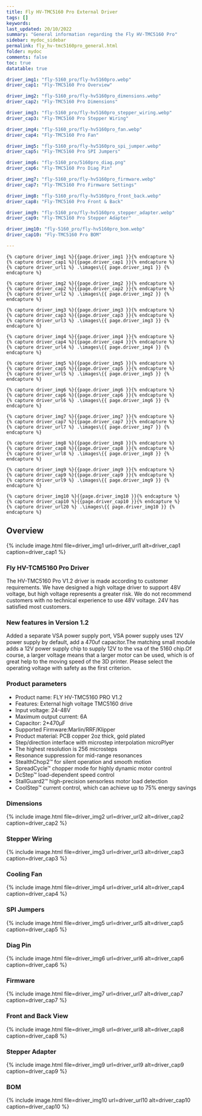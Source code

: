 ```yaml
---
title: Fly HV-TMC5160 Pro External Driver
tags: []
keywords: 
last_updated: 20/10/2022
summary: "General information regarding the Fly HV-TMC5160 Pro"
sidebar: mydoc_sidebar
permalink: fly_hv-tmc5160pro_general.html
folder: mydoc
comments: false
toc: true
datatable: true

driver_img1: "fly-5160_pro/fly-hv5160pro.webp"
driver_cap1: "Fly-TMC5160 Pro Overview"

driver_img2: "fly-5160_pro/fly-hv5160pro_dimensions.webp"
driver_cap2: "Fly-TMC5160 Pro Dimensions"

driver_img3: "fly-5160_pro/fly-hv5160pro_stepper_wiring.webp"
driver_cap3: "Fly-TMC5160 Pro Stepper Wiring"

driver_img4: "fly-5160_pro/fly-hv5160pro_fan.webp"
driver_cap4: "Fly-TMC5160 Pro Fan"

driver_img5: "fly-5160_pro/fly-hv5160pro_spi_jumper.webp"
driver_cap5: "Fly-TMC5160 Pro SPI Jumpers"

driver_img6: "fly-5160_pro/5160pro_diag.png"
driver_cap6: "Fly-TMC5160 Pro Diag Pin"

driver_img7: "fly-5160_pro/fly-hv5160pro_firmware.webp"
driver_cap7: "Fly-TMC5160 Pro Firmware Settings"

driver_img8: "fly-5160_pro/fly-hv5160pro_front_back.webp"
driver_cap8: "Fly-TMC5160 Pro Front & Back"

driver_img9: "fly-5160_pro/fly-hv5160pro_stepper_adapter.webp"
driver_cap9: "Fly-TMC5160 Pro Stepper Adapter"

driver_img10: "fly-5160_pro/fly-hv5160pro_bom.webp"
driver_cap10: "Fly-TMC5160 Pro BOM"

---
```


    {% capture driver_img1 %}{{page.driver_img1 }}{% endcapture %}
    {% capture driver_cap1 %}{{page.driver_cap1 }}{% endcapture %}
    {% capture driver_url1 %} .\images\{{ page.driver_img1 }} {% endcapture %}

    {% capture driver_img2 %}{{page.driver_img2 }}{% endcapture %}
    {% capture driver_cap2 %}{{page.driver_cap2 }}{% endcapture %}
    {% capture driver_url2 %} .\images\{{ page.driver_img2 }} {% endcapture %}

    {% capture driver_img3 %}{{page.driver_img3 }}{% endcapture %}
    {% capture driver_cap3 %}{{page.driver_cap3 }}{% endcapture %}
    {% capture driver_url3 %} .\images\{{ page.driver_img3 }} {% endcapture %}

    {% capture driver_img4 %}{{page.driver_img4 }}{% endcapture %}
    {% capture driver_cap4 %}{{page.driver_cap4 }}{% endcapture %}
    {% capture driver_url4 %} .\images\{{ page.driver_img4 }} {% endcapture %}

    {% capture driver_img5 %}{{page.driver_img5 }}{% endcapture %}
    {% capture driver_cap5 %}{{page.driver_cap5 }}{% endcapture %}
    {% capture driver_url5 %} .\images\{{ page.driver_img5 }} {% endcapture %}

    {% capture driver_img6 %}{{page.driver_img6 }}{% endcapture %}
    {% capture driver_cap6 %}{{page.driver_cap6 }}{% endcapture %}
    {% capture driver_url6 %} .\images\{{ page.driver_img6 }} {% endcapture %}

    {% capture driver_img7 %}{{page.driver_img7 }}{% endcapture %}
    {% capture driver_cap7 %}{{page.driver_cap7 }}{% endcapture %}
    {% capture driver_url7 %} .\images\{{ page.driver_img7 }} {% endcapture %}

    {% capture driver_img8 %}{{page.driver_img8 }}{% endcapture %}
    {% capture driver_cap8 %}{{page.driver_cap8 }}{% endcapture %}
    {% capture driver_url8 %} .\images\{{ page.driver_img8 }} {% endcapture %}

    {% capture driver_img9 %}{{page.driver_img9 }}{% endcapture %}
    {% capture driver_cap9 %}{{page.driver_cap9 }}{% endcapture %}
    {% capture driver_url9 %} .\images\{{ page.driver_img9 }} {% endcapture %}

    {% capture driver_img10 %}{{page.driver_img10 }}{% endcapture %}
    {% capture driver_cap10 %}{{page.driver_cap10 }}{% endcapture %}
    {% capture driver_url20 %} .\images\{{ page.driver_img10 }} {% endcapture %}

## Overview 

  {% 
  include image.html 
  file=driver_img1
  url=driver_url1
  alt=driver_cap1
  caption=driver_cap1
  %}

### Fly HV-TCM5160 Pro Driver

The HV-TMC5160 Pro V1.2 driver is made according to customer requirements. We have designed a high voltage driver to support 48V voltage, but high voltage represents a greater risk. We do not recommend customers with no technical experience to use 48V voltage. 24V has satisfied most customers.

### New features in Version 1.2
Added a separate VSA power supply port, VSA power supply uses 12V power supply by default, add a 470uf capacitor.The matching small module adds a 12V power supply chip to supply 12V to the vsa of the 5160 chip.Of course, a larger voltage means that a larger motor can be used, which is of great help to the moving speed of the 3D printer. Please select the operating voltage with safety as the first criterion.


### Product parameters

 - Product name: FLY HV-TMC5160 PRO V1.2
 - Features: External high voltage TMC5160 drive
 - Input voltage: 24-48V
 - Maximum output current: 6A
 - Capacitor: 2*470µF
 - Supported Firmware:Marlin/RRF/Klipper
 - Product material: PCB copper 2oz thick, gold plated
 - Step/direction interface with microstep interpolation microPlyer
 - The highest resolution is 256 microsteps
 - Resonance suppression for mid-range resonances
 - StealthChop2™ for silent operation and smooth motion
 - SpreadCycle™ chopper mode for highly dynamic motor control 
 - DcStep™ load-dependent speed control
 - StallGuard2™ high-precision sensorless motor load detection
 - CoolStep™ current control, which can achieve up to 75% energy savings

### Dimensions

  {% 
  include image.html 
  file=driver_img2
  url=driver_url2
  alt=driver_cap2
  caption=driver_cap2
  %}

### Stepper Wiring
  {% 
  include image.html 
  file=driver_img3
  url=driver_url3
  alt=driver_cap3
  caption=driver_cap3
  %}

### Cooling Fan
  {% 
  include image.html 
  file=driver_img4
  url=driver_url4
  alt=driver_cap4
  caption=driver_cap4
  %}

### SPI Jumpers
  {% 
  include image.html 
  file=driver_img5
  url=driver_url5
  alt=driver_cap5
  caption=driver_cap5
  %}

### Diag Pin
  {% 
  include image.html 
  file=driver_img6
  url=driver_url6
  alt=driver_cap6
  caption=driver_cap6
  %}

### Firmware
  {% 
  include image.html 
  file=driver_img7
  url=driver_url7
  alt=driver_cap7
  caption=driver_cap7
  %}

### Front and Back View
  {% 
  include image.html 
  file=driver_img8
  url=driver_url8
  alt=driver_cap8
  caption=driver_cap8
  %}

### Stepper Adapter
  {% 
  include image.html 
  file=driver_img9
  url=driver_url9
  alt=driver_cap9
  caption=driver_cap9
  %}

### BOM
  {% 
  include image.html 
  file=driver_img10
  url=driver_url10
  alt=driver_cap10
  caption=driver_cap10
  %}
